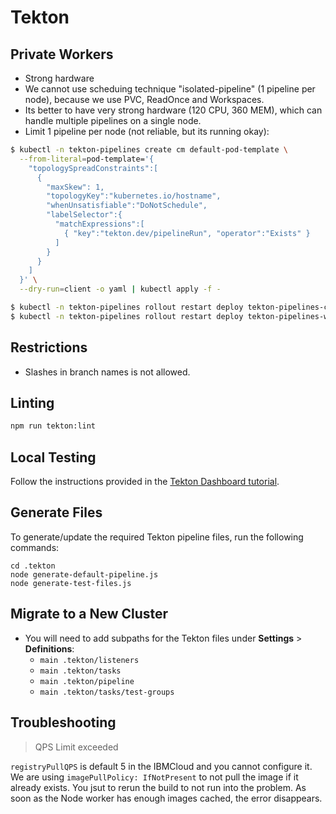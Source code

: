 # Tekton

## Private Workers

- Strong hardware
- We cannot use scheduing technique "isolated-pipeline" (1 pipeline per node),
  because we use PVC, ReadOnce and Workspaces.
- Its better to have very strong hardware (120 CPU, 360 MEM), which
  can handle multiple pipelines on a single node.
- Limit 1 pipeline per node (not reliable, but its running okay):

```sh
$ kubectl -n tekton-pipelines create cm default-pod-template \
  --from-literal=pod-template='{
    "topologySpreadConstraints":[
      {
        "maxSkew": 1,
        "topologyKey":"kubernetes.io/hostname",
        "whenUnsatisfiable":"DoNotSchedule",
        "labelSelector":{
          "matchExpressions":[
            { "key":"tekton.dev/pipelineRun", "operator":"Exists" }
          ]
        }
      }
    ]
  }' \
  --dry-run=client -o yaml | kubectl apply -f -

$ kubectl -n tekton-pipelines rollout restart deploy tekton-pipelines-controller
$ kubectl -n tekton-pipelines rollout restart deploy tekton-pipelines-webhook
```

## Restrictions

- Slashes in branch names is not allowed.

## Linting

```sh
npm run tekton:lint
```

## Local Testing

Follow the instructions provided in the [Tekton Dashboard tutorial](https://github.com/tektoncd/dashboard/blob/97700646be7728e36f01120131da8620ee69122f/docs/tutorial.md#prerequisites).

## Generate Files

To generate/update the required Tekton pipeline files, run the following commands:

```
cd .tekton
node generate-default-pipeline.js
node generate-test-files.js
```

## Migrate to a New Cluster

- You will need to add subpaths for the Tekton files under **Settings** > **Definitions**:
  - `main .tekton/listeners`
  - `main .tekton/tasks`
  - `main .tekton/pipeline`
  - `main .tekton/tasks/test-groups`

## Troubleshooting

> QPS Limit exceeded

`registryPullQPS` is default 5 in the IBMCloud and you cannot configure it.
We are using `imagePullPolicy: IfNotPresent` to not pull the image
if it already exists. You jsut to rerun the build to not run into the problem.
As soon as the Node worker has enough images cached, the error disappears.
